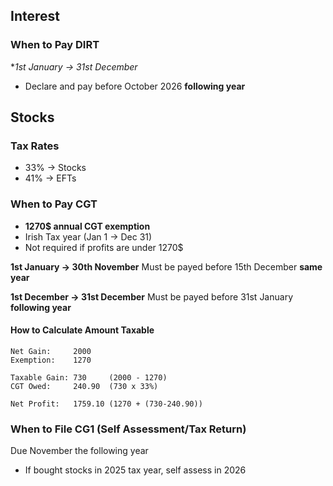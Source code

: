 ## Interest
### When to Pay DIRT
**1st January -> 31st December*
- Declare and pay before October 2026 **following year**

## Stocks
### Tax Rates
- 33% -> Stocks
- 41% -> EFTs

### When to Pay CGT
- **1270$ annual CGT exemption**
- Irish Tax year (Jan 1 -> Dec 31)
- Not required if profits are under 1270$

**1st January -> 30th November**
Must be payed before 15th December **same year**

**1st December -> 31st December**
Must be payed before 31st January **following year**

#### How to Calculate Amount Taxable
```
Net Gain:     2000
Exemption:    1270

Taxable Gain: 730     (2000 - 1270)
CGT Owed:     240.90  (730 x 33%)

Net Profit:   1759.10 (1270 + (730-240.90))
```

### When to File CG1 (Self Assessment/Tax Return)
Due November the following year
- If bought stocks in 2025 tax year, self assess in 2026
